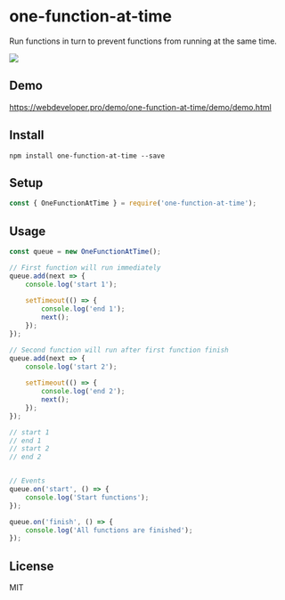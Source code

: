 # one-function-at-time

Run functions in turn to prevent functions from running at the same time.

![](https://i.imgur.com/P40gUnV.gif)

## Demo

https://webdeveloper.pro/demo/one-function-at-time/demo/demo.html

## Install

```shell
npm install one-function-at-time --save
```

## Setup

```javascript
const { OneFunctionAtTime } = require('one-function-at-time');
```

## Usage

```javascript
const queue = new OneFunctionAtTime();

// First function will run immediately
queue.add(next => {
    console.log('start 1');
    
    setTimeout(() => {
        console.log('end 1');
        next();
    });
});

// Second function will run after first function finish
queue.add(next => {
    console.log('start 2');
    
    setTimeout(() => {
        console.log('end 2');
        next();
    });
});

// start 1
// end 1
// start 2
// end 2


// Events
queue.on('start', () => {
    console.log('Start functions');
});

queue.on('finish', () => {
    console.log('All functions are finished');
});

```

## License

MIT

